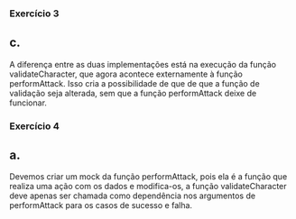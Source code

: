 ### Exercício 3
## c.
A diferença entre as duas implementações está na execução da função validateCharacter, que agora acontece externamente à função performAttack. Isso cria a possibilidade de que de que a função de validação seja alterada, sem que a função performAttack deixe de funcionar.

### Exercício 4
## a.
Devemos criar um mock da função performAttack, pois ela é a função que realiza uma ação com os dados e modifica-os, a função validateCharacter deve apenas ser chamada como dependência nos argumentos de performAttack para os casos de sucesso e falha.